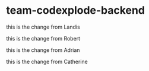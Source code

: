 # team-codexplode-backend

this is the change from Landis

this is the change from Robert

this is the change from Adrian

this is the change from Catherine